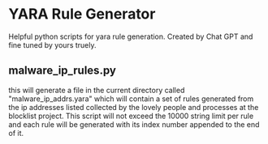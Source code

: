 # YARA Rule Generator
Helpful python scripts for yara rule generation. Created by Chat GPT and fine tuned by yours truely.

## malware_ip_rules.py
this will generate a file in the current directory called "malware_ip_addrs.yara" which will contain a set of rules generated from the ip addresses listed collected by the lovely people and processes at the blocklist project. This script will not exceed the 10000 string limit per rule and each rule will be generated with its index number appended to the end of it.
